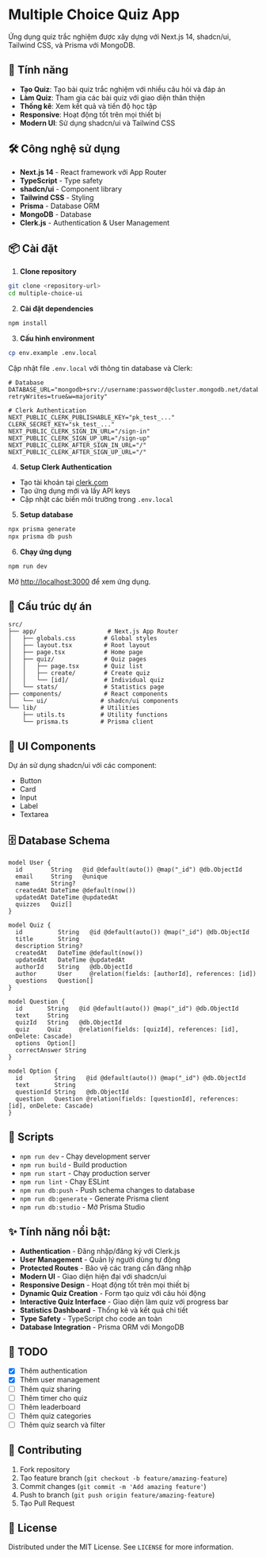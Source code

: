 # Multiple Choice Quiz App

Ứng dụng quiz trắc nghiệm được xây dựng với Next.js 14, shadcn/ui, Tailwind CSS, và Prisma với MongoDB.

## 🚀 Tính năng

- **Tạo Quiz**: Tạo bài quiz trắc nghiệm với nhiều câu hỏi và đáp án
- **Làm Quiz**: Tham gia các bài quiz với giao diện thân thiện
- **Thống kê**: Xem kết quả và tiến độ học tập
- **Responsive**: Hoạt động tốt trên mọi thiết bị
- **Modern UI**: Sử dụng shadcn/ui và Tailwind CSS

## 🛠️ Công nghệ sử dụng

- **Next.js 14** - React framework với App Router
- **TypeScript** - Type safety
- **shadcn/ui** - Component library
- **Tailwind CSS** - Styling
- **Prisma** - Database ORM
- **MongoDB** - Database
- **Clerk.js** - Authentication & User Management

## 📦 Cài đặt

1. **Clone repository**
```bash
git clone <repository-url>
cd multiple-choice-ui
```

2. **Cài đặt dependencies**
```bash
npm install
```

3. **Cấu hình environment**
```bash
cp env.example .env.local
```

Cập nhật file `.env.local` với thông tin database và Clerk:
```env
# Database
DATABASE_URL="mongodb+srv://username:password@cluster.mongodb.net/database_name?retryWrites=true&w=majority"

# Clerk Authentication
NEXT_PUBLIC_CLERK_PUBLISHABLE_KEY="pk_test_..."
CLERK_SECRET_KEY="sk_test_..."
NEXT_PUBLIC_CLERK_SIGN_IN_URL="/sign-in"
NEXT_PUBLIC_CLERK_SIGN_UP_URL="/sign-up"
NEXT_PUBLIC_CLERK_AFTER_SIGN_IN_URL="/"
NEXT_PUBLIC_CLERK_AFTER_SIGN_UP_URL="/"
```

4. **Setup Clerk Authentication**
- Tạo tài khoản tại [clerk.com](https://clerk.com)
- Tạo ứng dụng mới và lấy API keys
- Cập nhật các biến môi trường trong `.env.local`

5. **Setup database**
```bash
npx prisma generate
npx prisma db push
```

6. **Chạy ứng dụng**
```bash
npm run dev
```

Mở [http://localhost:3000](http://localhost:3000) để xem ứng dụng.

## 📁 Cấu trúc dự án

```
src/
├── app/                    # Next.js App Router
│   ├── globals.css        # Global styles
│   ├── layout.tsx         # Root layout
│   ├── page.tsx           # Home page
│   ├── quiz/              # Quiz pages
│   │   ├── page.tsx       # Quiz list
│   │   ├── create/        # Create quiz
│   │   └── [id]/          # Individual quiz
│   └── stats/             # Statistics page
├── components/            # React components
│   └── ui/               # shadcn/ui components
└── lib/                  # Utilities
    ├── utils.ts          # Utility functions
    └── prisma.ts         # Prisma client
```

## 🎨 UI Components

Dự án sử dụng shadcn/ui với các component:
- Button
- Card
- Input
- Label
- Textarea

## 🗄️ Database Schema

```prisma
model User {
  id        String   @id @default(auto()) @map("_id") @db.ObjectId
  email     String   @unique
  name      String?
  createdAt DateTime @default(now())
  updatedAt DateTime @updatedAt
  quizzes   Quiz[]
}

model Quiz {
  id          String   @id @default(auto()) @map("_id") @db.ObjectId
  title       String
  description String?
  createdAt   DateTime @default(now())
  updatedAt   DateTime @updatedAt
  authorId    String   @db.ObjectId
  author      User     @relation(fields: [authorId], references: [id])
  questions   Question[]
}

model Question {
  id       String   @id @default(auto()) @map("_id") @db.ObjectId
  text     String
  quizId   String   @db.ObjectId
  quiz     Quiz     @relation(fields: [quizId], references: [id], onDelete: Cascade)
  options  Option[]
  correctAnswer String
}

model Option {
  id         String   @id @default(auto()) @map("_id") @db.ObjectId
  text       String
  questionId String   @db.ObjectId
  question   Question @relation(fields: [questionId], references: [id], onDelete: Cascade)
}
```

## 🚀 Scripts

- `npm run dev` - Chạy development server
- `npm run build` - Build production
- `npm run start` - Chạy production server
- `npm run lint` - Chạy ESLint
- `npm run db:push` - Push schema changes to database
- `npm run db:generate` - Generate Prisma client
- `npm run db:studio` - Mở Prisma Studio

## ✨ **Tính năng nổi bật:**
- **Authentication** - Đăng nhập/đăng ký với Clerk.js
- **User Management** - Quản lý người dùng tự động
- **Protected Routes** - Bảo vệ các trang cần đăng nhập
- **Modern UI** - Giao diện hiện đại với shadcn/ui
- **Responsive Design** - Hoạt động tốt trên mọi thiết bị
- **Dynamic Quiz Creation** - Form tạo quiz với câu hỏi động
- **Interactive Quiz Interface** - Giao diện làm quiz với progress bar
- **Statistics Dashboard** - Thống kê và kết quả chi tiết
- **Type Safety** - TypeScript cho code an toàn
- **Database Integration** - Prisma ORM với MongoDB

## 📝 TODO

- [x] Thêm authentication
- [x] Thêm user management
- [ ] Thêm quiz sharing
- [ ] Thêm timer cho quiz
- [ ] Thêm leaderboard
- [ ] Thêm quiz categories
- [ ] Thêm quiz search và filter

## 🤝 Contributing

1. Fork repository
2. Tạo feature branch (`git checkout -b feature/amazing-feature`)
3. Commit changes (`git commit -m 'Add amazing feature'`)
4. Push to branch (`git push origin feature/amazing-feature`)
5. Tạo Pull Request

## 📄 License

Distributed under the MIT License. See `LICENSE` for more information.